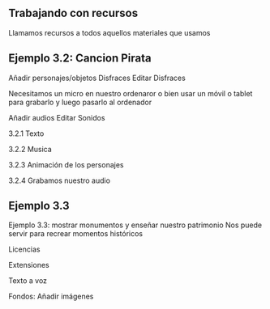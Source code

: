 ## Trabajando con recursos
 
Llamamos recursos a todos aquellos materiales que usamos

## Ejemplo 3.2: Cancion Pirata

 Añadir personajes/objetos
     Disfraces
 Editar Disfraces

Necesitamos un micro en  nuestro ordenaror o bien usar un móvil o tablet para grabarlo y luego pasarlo al ordenador

 Añadir audios
     Editar Sonidos

3.2.1 Texto


3.2.2 Musica

3.2.3 Animación de los personajes

3.2.4 Grabamos nuestro audio



## Ejemplo 3.3 

Ejemplo 3.3: mostrar monumentos y enseñar nuestro patrimonio
Nos puede servir para recrear momentos históricos

Licencias

Extensiones

Texto a voz


Fondos: 
  Añadir imágenes